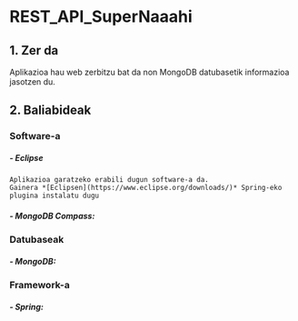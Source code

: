 # REST_API_SuperNaaahi

## 1. Zer da

Aplikazioa hau web zerbitzu bat da non MongoDB datubasetik informazioa jasotzen du. 

## 2. Baliabideak

### Software-a 

##### - Eclipse
```
Aplikazioa garatzeko erabili dugun software-a da. 
Gainera *[Eclipsen](https://www.eclipse.org/downloads/)* Spring-eko plugina instalatu dugu
```

##### - MongoDB Compass:

### Datubaseak 

##### - MongoDB:

### Framework-a

##### - Spring:

